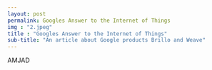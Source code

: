 ```yaml
---
layout: post
permalink: Googles Answer to the Internet of Things
img : "2.jpeg"
title : "Googles Answer to the Internet of Things"
sub-title: "An article about Google products Brillo and Weave"
---
```

AMJAD
